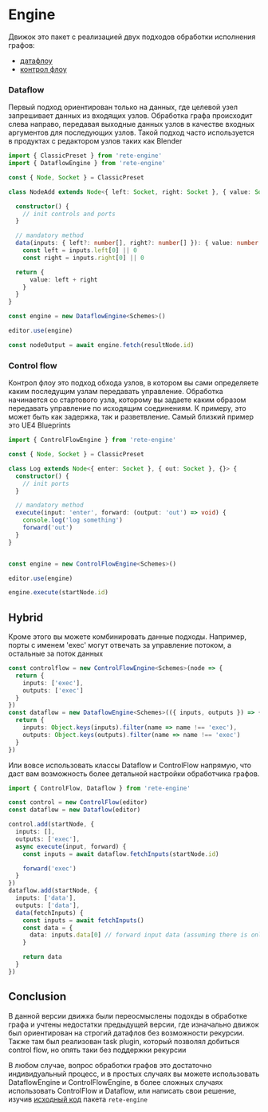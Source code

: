 # Engine

Движок это пакет с реализацией двух подходов обработки
исполнения графов:

- [датафлоу](#dataflow)
- [контрол флоу](#control-flow)

### Dataflow

Первый подход ориентирован только на данных, где целевой узел запрешивает данных из входящих узлов. Обработка графа происходит слева направо, передавая выходные данных узлов в качестве входных аргументов для последующих узлов.
Такой подход часто используется в продуктах с редактором узлов таких как Blender

```ts
import { ClassicPreset } from 'rete-engine'
import { DataflowEngine } from 'rete-engine'

const { Node, Socket } = ClassicPreset

class NodeAdd extends Node<{ left: Socket, right: Socket }, { value: Socket }, { }> {

  constructor() {
    // init controls and ports
  }

  // mandatory method
  data(inputs: { left?: number[], right?: number[] }): { value: number } {
    const left = inputs.left[0] || 0
    const right = inputs.right[0] || 0

  return {
      value: left + right
    }
  }
}

const engine = new DataflowEngine<Schemes>()

editor.use(engine)

const nodeOutput = await engine.fetch(resultNode.id)
```

### Control flow

Контрол флоу это подход обхода узлов, в котором вы сами определяете каким последущим узлам передавать управление. Обработка начинается со стартового узла, которому вы задаете каким образом передавать управление по исходящим соединениям. К примеру, это может быть как задержка, так и разветвление. Самый близкий пример это UE4 Blueprints

```ts
import { ControlFlowEngine } from 'rete-engine'

const { Node, Socket } = ClassicPreset

class Log extends Node<{ enter: Socket }, { out: Socket }, {}> {
  constructor() {
    // init ports
  }

  // mandatory method
  execute(input: 'enter', forward: (output: 'out') => void) {
    console.log('log something')
    forward('out')
  }
}


const engine = new ControlFlowEngine<Schemes>()

editor.use(engine)

engine.execute(startNode.id)
```

## Hybrid

Кроме этого  вы можете комбинировать данные подходы. Например, порты с именем 'exec' могут отвечать за управление потоком, а остальные за поток данных

```ts
const controlflow = new ControlFlowEngine<Schemes>(node => {
  return {
    inputs: ['exec'],
    outputs: ['exec']
  }
})
const dataflow = new DataflowEngine<Schemes>(({ inputs, outputs }) => {
  return {
    inputs: Object.keys(inputs).filter(name => name !== 'exec'),
    outputs: Object.keys(outputs).filter(name => name !== 'exec')
  }
})
```

Или вовсе использовать классы Dataflow и ControlFlow напрямую, что даст вам возможность более детальной настройки обработчика графов.

```ts
import { ControlFlow, Dataflow } from 'rete-engine'

const control = new ControlFlow(editor)
const dataflow = new Dataflow(editor)

control.add(startNode, {
  inputs: [],
  outputs: ['exec'],
  async execute(input, forward) {
    const inputs = await dataflow.fetchInputs(startNode.id)

    forward('exec')
  }
})
dataflow.add(startNode, {
  inputs: ['data'],
  outputs: ['data'],
  data(fetchInputs) {
    const inputs = await fetchInputs()
    const data = {
      data: inputs.data[0] // forward input data (assuming there is only one input connection to port "data")
    }

    return data
  }
})
```

## Conclusion

В данной версии движка были переосмыслены подохды в обработке графа и учтены недостатки предыдущей версии, где изначально движок был ориентирован на строгий датафлов без возможности рекурсии. Также там был реализован task plugin, который позволял добиться control flow, но опять таки без поддержки рекурсии

В любом случае, вопрос обработки графов это достаточно индивидуальный процесс, и в простых случаях вы можете использовать DataflowEngine и ControlFlowEngine, в более сложных случаях использовать ControlFlow и Dataflow, или написать свои решение, изучив [исходный код](https://github.com/retejs/engine) пакета `rete-engine`
